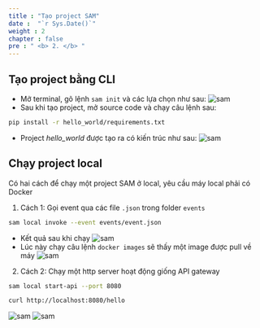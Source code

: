 ```yaml
---
title : "Tạo project SAM"
date :  "`r Sys.Date()`" 
weight : 2 
chapter : false
pre : " <b> 2. </b> "
---
```


## Tạo project bằng CLI

- Mở terminal, gõ lệnh `sam init` và các lựa chọn như sau:
![sam](/images/2/sam-init.png)
- Sau khi tạo project, mở source code và chạy câu lệnh sau:

```bash
pip install -r hello_world/requirements.txt
```

- Project *hello_world* được tạo ra có kiến trúc như sau:
![sam](/images/2/sam-structure.png)

## Chạy project local

Có hai cách để chạy một project SAM ở local, yêu cầu máy local phải có Docker

1. Cách 1: Gọi event qua các file `.json` trong folder `events`

```bash
sam local invoke --event events/event.json
```

- Kết quả sau khi chạy
![sam](/images/2/invoke-event.png)
- Lúc này chạy câu lệnh `docker images` sẽ thấy một image được pull về máy
![sam](/images/2/docker-image.png)

2. Cách 2: Chạy một http server hoạt động giống API gateway

```bash
sam local start-api --port 8080

curl http://localhost:8080/hello
```

![sam](/images/2/local-htpp.png)
![sam](/images/2/curl.png)
